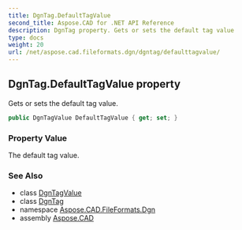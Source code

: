 ```yaml
---
title: DgnTag.DefaultTagValue
second_title: Aspose.CAD for .NET API Reference
description: DgnTag property. Gets or sets the default tag value
type: docs
weight: 20
url: /net/aspose.cad.fileformats.dgn/dgntag/defaulttagvalue/
---
```

## DgnTag.DefaultTagValue property

Gets or sets the default tag value.

```csharp
public DgnTagValue DefaultTagValue { get; set; }
```

### Property Value

The default tag value.

### See Also

* class [DgnTagValue](../../dgntagvalue/)
* class [DgnTag](../)
* namespace [Aspose.CAD.FileFormats.Dgn](../../dgntag/)
* assembly [Aspose.CAD](../../../)


